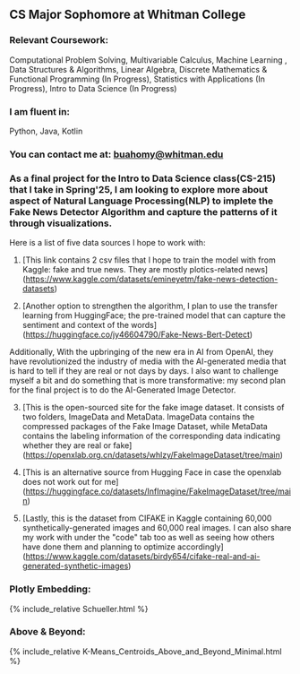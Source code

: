 
## CS Major Sophomore at Whitman College

### Relevant Coursework: 
Computational Problem Solving, Multivariable Calculus, Machine Learning , Data Structures &
Algorithms, Linear Algebra, Discrete Mathematics & Functional Programming (In Progress), Statistics with Applications (In Progress), Intro to Data Science (In Progress)

### I am fluent in: 
Python, Java, Kotlin

### You can contact me at: buahomy@whitman.edu


### As a final project for the Intro to Data Science class(CS-215) that I take in Spring'25, I am looking to explore more about aspect of Natural Language Processing(NLP) to implete the Fake News Detector Algorithm and capture the patterns of it through visualizations.
Here is a list of five data sources I hope to work with:

1. [This link contains 2 csv files that I hope to train the model with from Kaggle: fake and true news. They are mostly plotics-related news] (https://www.kaggle.com/datasets/emineyetm/fake-news-detection-datasets)

2. [Another option to strengthen the algorithm, I plan to use the transfer learning from HuggingFace; the pre-trained model that can capture the sentiment and context of the words] (https://huggingface.co/jy46604790/Fake-News-Bert-Detect)

Additionally, With the upbringing of the new era in AI from OpenAI, they have revolutionized the industry of media with the AI-generated media that is hard to tell if they are real or not days by days.
I also want to challenge myself a bit and do something that is more transformative: my second plan for the final project is to do the AI-Generated Image Detector.

3. [This is the open-sourced site for the fake image dataset. It consists of two folders, ImageData and MetaData. ImageData contains the compressed packages of the Fake Image Dataset, while MetaData contains the labeling information of the corresponding data indicating whether they are real or fake] (https://openxlab.org.cn/datasets/whlzy/FakeImageDataset/tree/main)

4. [This is an alternative source from Hugging Face in case the openxlab does not work out for me] (https://huggingface.co/datasets/InfImagine/FakeImageDataset/tree/main)

5. [Lastly, this is the dataset from CIFAKE in Kaggle containing 60,000 synthetically-generated images and 60,000 real images. I can also share my work with under the "code" tab too as well as seeing how others have done them and planning to optimize accordingly] (https://www.kaggle.com/datasets/birdy654/cifake-real-and-ai-generated-synthetic-images)

### Plotly Embedding: 
{% include_relative Schueller.html %}

### Above & Beyond: 
{% include_relative K-Means_Centroids_Above_and_Beyond_Minimal.html %}

